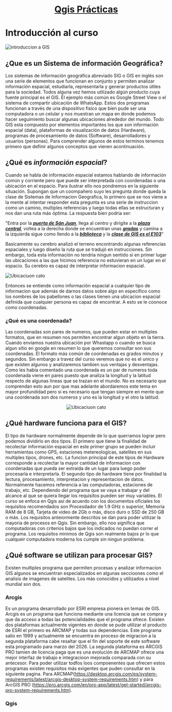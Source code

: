 # <p align="center"><ins>Qgis Prácticas<ins></p>

# Introducción al curso

![introduccion a GIS](https://github.com/RealGuyab/Qgis/blob/main/imagenes/geographic-information-system-vector.jpg)

## ¿Que es un Sistema de información Geográfica?
Los sistemas de información geográfica abreviado SIG o GIS en inglés son una serie de elementos que funcionan en conjunto y permiten analizar información espacial, estudiarla, representarla y generar productos útiles para la sociedad. Todos alguna vez hemos utilizado algún producto cuya fuente principal es el GIS. El ejemplo más común es Google Street View o el sistema de compartir ubicación de WhatsApp. Estos dos programas funcionan a través de una dispositivo fisico que bien pude ser una computadora o un celular y nos muestran un mapa en donde podemos hacer seguimiento buscar algunas ubicaciones alrededor del mundo. Todo GIS esta compuesto por elementos importantes los que son información espacial (data), plataformas de visualización de datos (Hardware), programas de procesamiento de datos (Software), desarrolladores y usuarios (personas). Para comprender algunos de estos terminos tenemos primero que definir algunos conceptos que vienen acontinuación.


## ¿Qué es ***información espacial***?

Cuando se habla de información espacial estamos hablando de información común y corriente pero que puede ser interpretada con coordenadas o una ubicación en el espacio. Para ilustrar ello nos pondremos en la siguiente situación. 
Supongan que un coompañero suyo les pregunta donde queda la clase de Sistemas de Informacion Geografica, lo primero que se nos viene a la mente al intentar responder esta pregunta es una serie de instruccion como un camino, multiples referencias y luego
todas ellas se estructuran y nos dan una ruta más óptima. La respuesta bien podria ser: 

"Entra por la ***<ins>puerta de Sán Juan<ins>***, llega al centro y dirígite a la ***<ins>plaza central<ins>***, voltea a la derecha donde se encuentran unas ***<ins>gradas<ins>*** y camina a la izquierda sigue como llendo a la ***<ins>biblioteca<ins>*** y la ***<ins>clase de GIS es el E103<ins>***" 

Basicamente su cerebro analizó el terreno encontrando algunas referencias espaciales y luego diseño la ruta que se tradujó en instrucciones. Sin embargo, toda esta información no tendria ningun sentido si en primer lugar las ubicaciones a las que hicimos referencia no estuvieran en un lugar en el espacio. Su cerebro es capaz de interpretar informacion espacial.

![Ubicaciuon cato](https://github.com/RealGuyab/Qgis/blob/main/imagenes/ubicacion_cato.png)

Entonces se entiende como información espacial a cualquier tipo de informacion que además de darnos datos sobre algo en especifico como los nombres de los pabellones o las clases tienen una ubicacion espacial definida que cualquier persona es capaz de encontrar. A esto se le coonoce como coordenadas.

### ¿Qué es una coordenada?

Las coordenadas son pares de numeros, que pueden estar en multiples formatos, que en resumen nos permiten encontrar algun objeto en la tierra. Cuando enviamos nuestra ubicación por Whastapp o cuando se busca algun sitio en google en resumen lo que queremos consultar 
son sus coordenadas. 
El formato más común de coordenadas es grados minutos y segundos. Sin embargo a travez del curso veremos que no es el unico y que existen algunos y analizaremos tambien sus ventajas y desventajas.
Como les habia comentado una coordenada es un par de numeros toda coordenada viene en pares puesto que analiza la longitud y la latitud respecto de algunas lineas que se trazan en el mundo. No es necesario que comprendan esto aun por que mas adelante abordaremos este tema en mayor profundidad pero si es necesario que tengan siempre en mente que una coordenada son dos numeros y uno es la longitud y el otro la latitud.

<p align="center">
  <img src="https://github.com/RealGuyab/Qgis/blob/main/imagenes/coordenadas.png" alt="Ubicaciuon cato">
</p>

## ¿Qué hardware funciona para el GIS?

El tipo de hardware normalmente depende de lo que querramos lograr pero podemos dividirlo en dos tipos. El primero que tiene la finalidad de recolectar información espacial en este primer grupo se pueden incluir herramientas como GPS, estaciones metereologicas, satelites en sus multiples tipos, drones, etc. La funcion principal de este tipos de Hardware corresponde a recolectar la mayor cantidad de informacion con coordenadas que pueda ser extraida de un lugar para luego poder procesarla e interpretarla.
El segundo tipo de hardware tiene por finalidad la lectura, procesamiento, interpretacion y representacion de datos. Normalmente hacemos referencia a las computadoras, estaciones de trabajo, etc. Dependiendo del programa que se vaya a trabajar y del alcance al que se quiera llegar los requisitos pueden ser muy variables. El curso se enfoca en Qgis asi de acuerdo con los documentos oficiales los requisitos recomendados son Procesdador de 1.9 GHz o superior, Memoria RAM de 8 GB, Tarjeta de video de 2Gb o más, disco duro o SSD de 250 GB o más.
Los requisitos anteiormente descritos se dan para poder utilizar la mayoria de procesos en Qgis. Sin embargo, ello noo significa que computadoras con criterios bajos que los indicados no puedan correr el programa. Los requisitos minimos de Qgis son realmente bajos pr lo que cualqueir computadora moderna los cumple sin ningun problema. 

## ¿Qué software se utilizan para procesar GIS?

Existen multiples programa que permiten procesas y analizar informacion GIS algunos se encuentran especializados en algunas seccioones como el analisis de imagenes de satelites. Los más conocidos y utilizados a nivel mundial son dos. 

### Arcgis
Es un programa desarrollado por ESRI empresa pionera en temas de GIS. Arcgis es un programa que funciona mediante una licencia que se compra y que da acceso a todas las potencialidades que el programa ofrece. Existen dos plataformas actualmente vigentes en donde se pude utilizar el producto de ESRI el primero es ARCMAP y todas sus dependencias. Este programa salio en 1999 y actualmente se encuentra en proceso de migracion a la segunda plataforma cabe resaltar que el fin del soporte de este software esta programado para marzo del 2026. 
La segunda plataforma es ARCGIS PRO tamien de licencia paga que es una evolución de ARCMAP ofrece una mejor interfaz de trabajo e integracioon mejorada comparada con su antecesor. Para poder utilizar todfos loos compoenentes que ofrecen estos programas existen requisitos más exigentes que puden consultar en la siguiente pagina. Para ARCMAP(https://desktop.arcgis.com/es/system-requirements/latest/arcgis-desktop-system-requirements.htm) y para ArcGIS PRO (https://pro.arcgis.com/en/pro-app/latest/get-started/arcgis-pro-system-requirements.htm).

### Qgis








